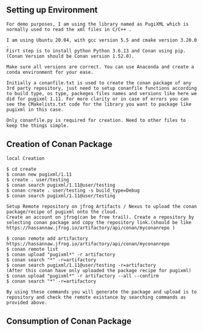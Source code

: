 ## Setting up Environment 

    For demo purposes, I am using the library named as PugiXML which is normally used to read the xml files in C/C++ .

    I am using Ubuntu 20.04, with gcc version 5.5 and cmake version 3.20.0 .
    Fisrt step is to install python Python 3.6.13 and Conan using pip. (Conan Version should be Conan version 1.52.0).

    Make sure all versions are correct. You can use Anaconda and create a conda environment for your ease.

    Initially a conanfile.txt is used to create the conan package of any 3rd party repository, just need to setup conanfile functions according to build type, os type, packeges files names and versions like here we did for pugixml 1.11. For more clarity or in case of errors you can see the CMakelists.txt code for the library you want to package like pugixml in this case.

    Only conanfile.py is required for creation. Need to other files to keep the things simple.  

## Creation of Conan Package
    local Creation

    $ cd create
    $ conan new pugixml/1.11
    $ create . user/testing
    $ conan search pugixml/1.11@user/testing
    $ conan create . user/testing -s build_type=Debug
    $ conan search pugixml/1.11@user/testing

    Setup Remote repository on jfrog Artifacts / Nexus to upload the conan package/recipe of pugixml onto the cloud.
    Create an account on jfrog(can be free trail). Create a repository by selecting conan package and copy the repository link.(should be like https://hassannaw.jfrog.io/artifactory/api/conan/myconanrepo ) 

    $ conan remote add artifactory https://hassannaw.jfrog.io/artifactory/api/conan/myconanrepo
    $ conan remote list
    $ conan upload "pugixml*" -r artifactory
    $ conan search "*" -r=artifactory
    $ conan search pugixml/1.11@user/testing -r=artifactory                  (After this conan have only uploaded the package recipe for pugixml)
    $ conan upload "pugixml*" -r artifactory --all --confirm
    $ conan search "*" -r=artifactory

    By using these commands you will generate the package and upload is to repository and check the remote existance by searching commands as provided above. 


## Consumption of Conan Package
    
